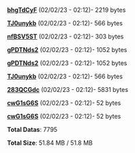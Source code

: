 [**bhgTdCyF**](/data/bhgTdCyF.txt) (02/02/23 - 02:12)- 2219 bytes

[**TJ0unykb**](/data/TJ0unykb.txt) (02/02/23 - 02:12)- 566 bytes

[**nfBSV5ST**](/data/nfBSV5ST.txt) (02/02/23 - 02:12)- 303 bytes

[**gPDTNds2**](/data/gPDTNds2.txt) (02/02/23 - 02:12)- 1052 bytes

[**gPDTNds2**](/data/gPDTNds2.txt) (02/02/23 - 02:12)- 1052 bytes

[**TJ0unykb**](/data/TJ0unykb.txt) (02/02/23 - 02:12)- 566 bytes

[**283QCGdc**](/data/283QCGdc.txt) (02/02/23 - 02:12)- 5831 bytes

[**cwG1sG6S**](/data/cwG1sG6S.txt) (02/02/23 - 02:12)- 52 bytes

[**cwG1sG6S**](/data/cwG1sG6S.txt) (02/02/23 - 02:12)- 52 bytes

**Total Datas**: 7795

**Total Size**: 51.84 MB / 51.8 MB